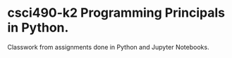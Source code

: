 # csci490-k2 Programming Principals in Python.
Classwork from assignments done in Python and Jupyter Notebooks.
